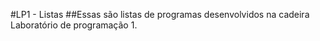 #LP1 - Listas
##Essas são listas de programas desenvolvidos na cadeira Laboratório de programação 1.
